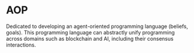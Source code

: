 # AOP
Dedicated to developing an agent-oriented programming language (beliefs, goals). This programming language can abstractly unify programming across domains such as blockchain and AI, including their consensus interactions.
